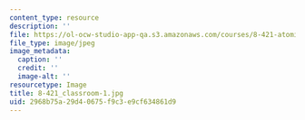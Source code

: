 ```yaml
---
content_type: resource
description: ''
file: https://ol-ocw-studio-app-qa.s3.amazonaws.com/courses/8-421-atomic-and-optical-physics-i-spring-2014/2968b75a29d40675f9c3e9cf634861d9_8-421_classroom-1.jpg
file_type: image/jpeg
image_metadata:
  caption: ''
  credit: ''
  image-alt: ''
resourcetype: Image
title: 8-421_classroom-1.jpg
uid: 2968b75a-29d4-0675-f9c3-e9cf634861d9
---
```

